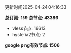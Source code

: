 更新时间2025-04-24 04:16:33

**总订阅: 159**
**总节点: 43386**
- vless节点: 16613
- hysteria2节点: 2

**google ping有效节点: 1506**
